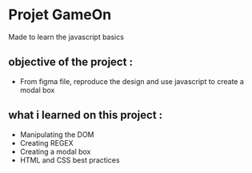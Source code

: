 # Projet GameOn
Made to learn the javascript basics

## objective of the project : 
- From figma file, reproduce the design and use javascript to create a modal box

## what i learned on this project : 
- Manipulating the DOM
- Creating REGEX
- Creating a modal box
- HTML and CSS best practices

